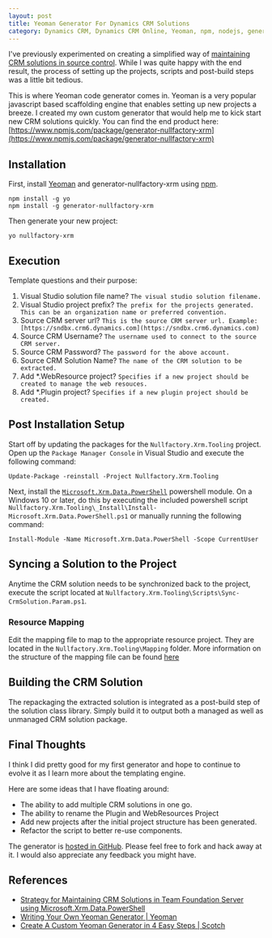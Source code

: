 ```yaml
---
layout: post
title: Yeoman Generator For Dynamics CRM Solutions
category: Dynamics CRM, Dynamics CRM Online, Yeoman, npm, nodejs, generator-nullfactory-xrm
---
```


I've previously experimented on creating a simplified way of [maintaining CRM solutions in source control](/2016/01/crm-solution-tfs-microsoft-xrm-data-powershell/). While I was quite happy with the end result, the process of setting up the projects, scripts and post-build steps was a little bit tedious. 

This is where Yeoman code generator comes in. Yeoman is a very popular javascript based scaffolding engine that enables setting up new projects a breeze. I created my own custom generator that would help me to kick start new CRM solutions quickly. You can find the end product here: [https://www.npmjs.com/package/generator-nullfactory-xrm](https://www.npmjs.com/package/generator-nullfactory-xrm)

## Installation

First, install [Yeoman](http://yeoman.io) and generator-nullfactory-xrm using [npm](https://www.npmjs.com/).

    npm install -g yo
    npm install -g generator-nullfactory-xrm

Then generate your new project:

	yo nullfactory-xrm

## Execution

Template questions and their purpose:

1. Visual Studio solution file name?  `The visual studio solution filename.`
2. Visual Studio project prefix?  `The prefix for the projects generated. This can be an organization name or preferred convention.`
3. Source CRM server url? `This is the source CRM server url. Example:[https://sndbx.crm6.dynamics.com](https://sndbx.crm6.dynamics.com)`
4. Source CRM Username? `The username used to connect to the source CRM server.`
5. Source CRM Password? `The password for the above account.`
6. Source CRM Solution Name? `The name of the CRM solution to be extracted.`
7. Add *.WebResource project? `Specifies if a new project should be created to manage the web resouces.`
8. Add *.Plugin project? `Specifies if a new plugin project should be created.`

<!--excerpt-->

## Post Installation Setup

Start off by updating the packages for the `Nullfactory.Xrm.Tooling` project. Open up the `Package Manager Console` in Visual Studio and execute the following command:

```
Update-Package -reinstall -Project Nullfactory.Xrm.Tooling
```

Next, install the [`Microsoft.Xrm.Data.PowerShell`](https://github.com/seanmcne/Microsoft.Xrm.Data.PowerShell) powershell module. On a Windows 10 or later, do this by executing the included powershell script `Nullfactory.Xrm.Tooling\_Install\Install-Microsoft.Xrm.Data.PowerShell.ps1` or manually running the following command:

```
Install-Module -Name Microsoft.Xrm.Data.PowerShell -Scope CurrentUser
```

## Syncing a Solution to the Project

Anytime the CRM solution needs to be synchronized back to the project, execute the script located at `Nullfactory.Xrm.Tooling\Scripts\Sync-CrmSolution.Param.ps1`.

### Resource Mapping

Edit the mapping file to map to the appropriate resource project. They are located in the `Nullfactory.Xrm.Tooling\Mapping` folder. 
More information on the structure of the mapping file can be found [here](https://msdn.microsoft.com/en-us/library/jj602987.aspx#use_command)

## Building the CRM Solution

The repackaging the extracted solution is integrated as a post-build step of the solution class library. Simply build it to output both a managed as well as unmanaged  CRM solution package. 

## Final Thoughts 

I think I did pretty good for my first generator and hope to continue to evolve it as I learn more about the templating engine.

Here are some ideas that I have floating around:
* The ability to add multiple CRM solutions in one go.
* The ability to rename the Plugin and WebResources Project
* Add new projects after the initial project structure has been generated.
* Refactor the script to better re-use components.

The generator is [hosted in GitHub](https://github.com/shanec-/generator-nullfactory-xrm). Please feel free to fork and hack away at it. I would also appreciate any feedback you might have. 

## References

- [Strategy for Maintaining CRM Solutions in Team Foundation Server using Microsoft.Xrm.Data.PowerShell](http://www.nullfactory.net/2016/01/crm-solution-tfs-microsoft-xrm-data-powershell/)
- [Writing Your Own Yeoman Generator | Yeoman](http://yeoman.io/authoring/)
- [Create A Custom Yeoman Generator in 4 Easy Steps | Scotch](https://scotch.io/tutorials/create-a-custom-yeoman-generator-in-4-easy-steps)